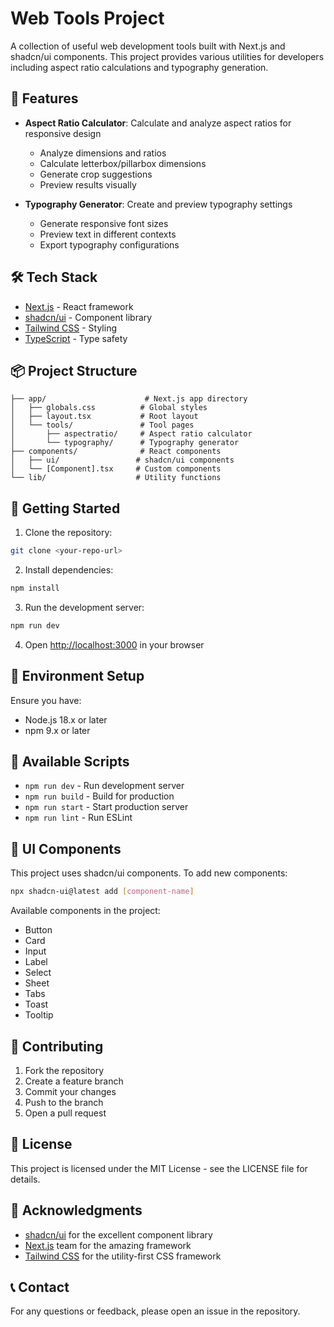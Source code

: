 # Web Tools Project

A collection of useful web development tools built with Next.js and shadcn/ui components. This project provides various utilities for developers including aspect ratio calculations and typography generation.

## 🚀 Features

- **Aspect Ratio Calculator**: Calculate and analyze aspect ratios for responsive design
  - Analyze dimensions and ratios
  - Calculate letterbox/pillarbox dimensions
  - Generate crop suggestions
  - Preview results visually

- **Typography Generator**: Create and preview typography settings
  - Generate responsive font sizes
  - Preview text in different contexts
  - Export typography configurations

## 🛠️ Tech Stack

- [Next.js](https://nextjs.org/) - React framework
- [shadcn/ui](https://ui.shadcn.com/) - Component library
- [Tailwind CSS](https://tailwindcss.com/) - Styling
- [TypeScript](https://www.typescriptlang.org/) - Type safety

## 📦 Project Structure

```
├── app/                      # Next.js app directory
│   ├── globals.css          # Global styles
│   ├── layout.tsx           # Root layout
│   └── tools/               # Tool pages
│       ├── aspectratio/     # Aspect ratio calculator
│       └── typography/      # Typography generator
├── components/              # React components
│   ├── ui/                 # shadcn/ui components
│   └── [Component].tsx     # Custom components
└── lib/                    # Utility functions
```

## 🚀 Getting Started

1. Clone the repository:
```bash
git clone <your-repo-url>
```

2. Install dependencies:
```bash
npm install
```

3. Run the development server:
```bash
npm run dev
```

4. Open [http://localhost:3000](http://localhost:3000) in your browser

## 📝 Environment Setup

Ensure you have:
- Node.js 18.x or later
- npm 9.x or later

## 🔧 Available Scripts

- `npm run dev` - Run development server
- `npm run build` - Build for production
- `npm run start` - Start production server
- `npm run lint` - Run ESLint

## 🎨 UI Components

This project uses shadcn/ui components. To add new components:

```bash
npx shadcn-ui@latest add [component-name]
```

Available components in the project:
- Button
- Card
- Input
- Label
- Select
- Sheet
- Tabs
- Toast
- Tooltip

## 🤝 Contributing

1. Fork the repository
2. Create a feature branch
3. Commit your changes
4. Push to the branch
5. Open a pull request

## 📄 License

This project is licensed under the MIT License - see the LICENSE file for details.

## 🙏 Acknowledgments

- [shadcn/ui](https://ui.shadcn.com/) for the excellent component library
- [Next.js](https://nextjs.org/) team for the amazing framework
- [Tailwind CSS](https://tailwindcss.com/) for the utility-first CSS framework

## 📞 Contact

For any questions or feedback, please open an issue in the repository.